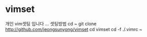 # vimset
개인 vim셋팅 입니다
...
셋팅방법
cd ~
git clone http://github.com/jeongsunyong/vimset
cd vimset
cd -f  ./.vimrc ~

